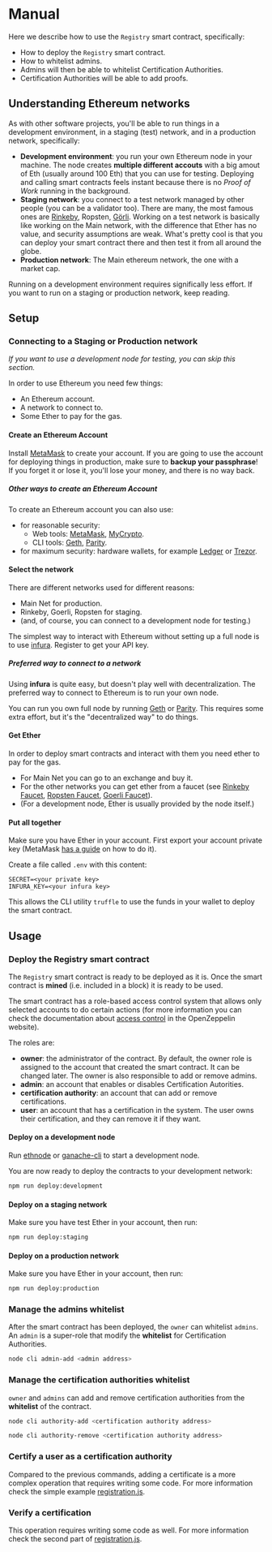 # Manual

Here we describe how to use the `Registry` smart contract, specifically:

- How to deploy the `Registry` smart contract.
- How to whitelist admins.
- Admins will then be able to whitelist Certification Authorities.
- Certification Authorities will be able to add proofs.

## Understanding Ethereum networks

As with other software projects, you'll be able to run things in a development environment, in a staging (test) network, and in a production network, specifically:

- **Development environment**: you run your own Ethereum node in your machine. The node creates **multiple different accouts** with a big amout of Eth (usually around 100 Eth) that you can use for testing. Deploying and calling smart contracts feels instant because there is no _Proof of Work_ running in the background.
- **Staging network**: you connect to a test network managed by other people (you can be a validator too). There are many, the most famous ones are [Rinkeby](https://www.rinkeby.io/), Ropsten, [Görli](https://goerli.net/). Working on a test network is basically like working on the Main network, with the difference that Ether has no value, and security assumptions are weak. What's pretty cool is that you can deploy your smart contract there and then test it from all around the globe.
- **Production network**: The Main ethereum network, the one with a market cap.

Running on a development environment requires significally less effort. If you want to run on a staging or production network, keep reading.

## Setup

### Connecting to a Staging or Production network

_If you want to use a development node for testing, you can skip this section._

In order to use Ethereum you need few things:

- An Ethereum account.
- A network to connect to.
- Some Ether to pay for the gas.

#### Create an Ethereum Account

Install [MetaMask](https://metamask.io/) to create your account. If you are going to use the account for deploying things in production, make sure to **backup your passphrase**! If you forget it or lose it, you'll lose your money, and there is no way back.

##### Other ways to create an Ethereum Account

To create an Ethereum account you can also use:

- for reasonable security:
  - Web tools: [MetaMask](https://metamask.io/), [MyCrypto](https://mycrypto.com/).
  - CLI tools: [Geth](https://geth.ethereum.org/), [Parity](https://www.parity.io/ethereum/).
- for maximum security: hardware wallets, for example [Ledger](https://www.ledger.com/) or [Trezor](https://trezor.io/).

#### Select the network

There are different networks used for different reasons:

- Main Net for production.
- Rinkeby, Goerli, Ropsten for staging.
- (and, of course, you can connect to a development node for testing.)

The simplest way to interact with Ethereum without setting up a full node is to use [infura](https://infura.io/). Register to get your API key.

##### Preferred way to connect to a network

Using **infura** is quite easy, but doesn't play well with decentralization. The preferred way to connect to Ethereum is to run your own node.

You can run you own full node by running [Geth](https://geth.ethereum.org/) or [Parity](https://www.parity.io/ethereum/). This requires some extra effort, but it's the "decentralized way" to do things.

#### Get Ether

In order to deploy smart contracts and interact with them you need ether to pay for the gas.

- For Main Net you can go to an exchange and buy it.
- For the other networks you can get ether from a faucet (see [Rinkeby Faucet](https://faucet.rinkeby.io/), [Ropsten Faucet](https://faucet.ropsten.be/), [Goerli Faucet](https://goerli-faucet.slock.it/)).
- (For a development node, Ether is usually provided by the node itself.)

#### Put all together

Make sure you have Ether in your account. First export your account private key (MetaMask [has a guide](https://metamask.zendesk.com/hc/en-us/articles/360015289632-How-to-Export-an-Account-Private-Key) on how to do it).

Create a file called `.env` with this content:

```
SECRET=<your private key>
INFURA_KEY=<your infura key>
```

This allows the CLI utility `truffle` to use the funds in your wallet to deploy the smart contract.

## Usage

### Deploy the Registry smart contract

The `Registry` smart contract is ready to be deployed as it is. Once the smart contract is **mined** (i.e. included in a block) it is ready to be used.

The smart contract has a role-based access control system that allows only selected accounts to do certain actions (for more information you can check the documentation about [access control](https://docs.openzeppelin.com/contracts/2.x/access-control) in the OpenZeppelin website).

The roles are:

- **owner**: the administrator of the contract. By default, the owner role is assigned to the account that created the smart contract. It can be changed later. The owner is also responsible to add or remove admins.
- **admin**: an account that enables or disables Certification Autorities.
- **certification authority**: an account that can add or remove certifications.
- **user**: an account that has a certification in the system. The user owns their certification, and they can remove it if they want.

#### Deploy on a development node

Run [ethnode](https://github.com/vrde/ethnode/) or [ganache-cli](https://github.com/trufflesuite/ganache-cli) to start a development node.

You are now ready to deploy the contracts to your development network:

```bash
npm run deploy:development
```

#### Deploy on a staging network

Make sure you have test Ether in your account, then run:

```bash
npm run deploy:staging
```

#### Deploy on a production network

Make sure you have Ether in your account, then run:

```bash
npm run deploy:production
```

### Manage the admins whitelist

After the smart contract has been deployed, the `owner` can whitelist `admins`. An `admin` is a super-role that modify the **whitelist** for Certification Authorities.

```bash
node cli admin-add <admin address>
```

### Manage the certification authorities whitelist

`owner` and `admins` can add and remove certification authorities from the **whitelist** of the contract.

```bash
node cli authority-add <certification authority address>
```

```bash
node cli authority-remove <certification authority address>
```

### Certify a user as a certification authority

Compared to the previous commands, adding a certificate is a more complex operation that requires writing some code. For more information check the simple example [registration.js](../example/register.js).

### Verify a certification

This operation requires writing some code as well. For more information check the second part of [registration.js](../example/register.js).
